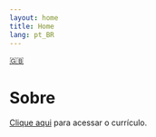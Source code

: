 ```yaml
---
layout: home
title: Home
lang: pt_BR
---
```

[🇬🇧](/en)

# Sobre

[Clique aqui](/pt_BR/cv) para acessar o currículo.
